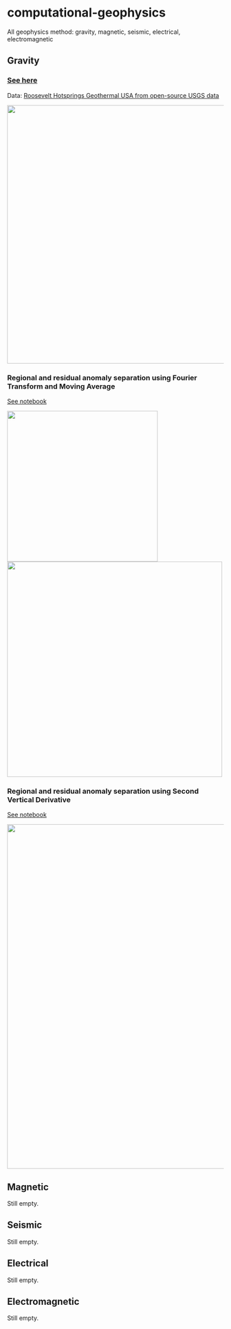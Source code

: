 # computational-geophysics

All geophysics method: gravity, magnetic, seismic, electrical, electromagnetic

## Gravity 

### [See here](https://github.com/yohanesnuwara/computational-geophysics/tree/master/gravity)

Data: [Roosevelt Hotsprings Geothermal USA from open-source USGS data](https://github.com/yohanesnuwara/computational-geophysics/blob/master/gravity/data/Gravity_UTM.txt)

<div>
<img src="https://user-images.githubusercontent.com/51282928/77532692-f5d2c680-6ec7-11ea-9db7-8c0d61e295b6.PNG" width="600"/>
</div>

### Regional and residual anomaly separation using Fourier Transform and Moving Average

[See notebook]()

<div>
<img src="https://user-images.githubusercontent.com/51282928/77532625-cc199f80-6ec7-11ea-9d90-d9dedeb2614a.PNG" width="350"/><img src="https://user-images.githubusercontent.com/51282928/77532829-40544300-6ec8-11ea-9426-261bae10a1e2.PNG" width="500"/>
</div>

### Regional and residual anomaly separation using Second Vertical Derivative

[See notebook]()

<div>
<img src="https://user-images.githubusercontent.com/51282928/77532985-932dfa80-6ec8-11ea-9e04-b39ba5536487.PNG" width="800"/>
</div>

## Magnetic
Still empty.

## Seismic
Still empty.

## Electrical
Still empty.

## Electromagnetic
Still empty.

